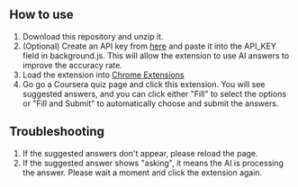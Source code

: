 ## How to use
1. Download this repository and unzip it.
2. (Optional) Create an API key from [here](https://aistudio.google.com/app/apikey) and paste it into the API_KEY field in background.js. This will allow the extension to use AI answers to improve the accuracy rate.
3. Load the extension into [Chrome Extensions](chrome://extensions/)
4. Go go a Coursera quiz page and click this extension. You will see suggested answers, and you can click either "Fill" to select the options or "Fill and Submit" to automatically choose and submit the answers.

## Troubleshooting
1. If the suggested answers don't appear, please reload the page.
2. If the suggested answer shows "asking", it means the AI is processing the answer. Please wait a moment and click the extension again.
